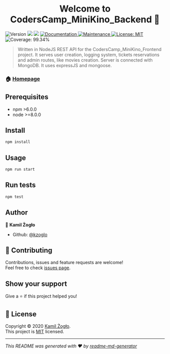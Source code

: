 <h1 align="center">Welcome to CodersCamp_MiniKino_Backend 👋</h1>
<p>
  <img alt="Version" src="https://img.shields.io/badge/version-2.0.8-blue.svg?cacheSeconds=2592000" />
  <img src="https://img.shields.io/badge/npm-%3E6.0.0-blue.svg" />
  <img src="https://img.shields.io/badge/node-%3E%3D8.1.0-blue.svg" />
  <a href="https://github.com/kzoglo/CodersCamp_MiniKino_Backend#readme" target="_blank">
    <img alt="Documentation" src="https://img.shields.io/badge/documentation-yes-brightgreen.svg" />
  </a>
  <a href="https://github.com/kzoglo/CodersCamp_MiniKino_Backend/graphs/commit-activity" target="_blank">
    <img alt="Maintenance" src="https://img.shields.io/badge/Maintained%3F-yes-green.svg" />
  </a>
  <a href="https://github.com/kzoglo/CodersCamp_MiniKino_Backend/blob/master/LICENSE" target="_blank">
    <img alt="License: MIT" src="https://img.shields.io/badge/license-MIT-yellow.svg" />
  </a>
  <img alt="Coverage: 99.34%" src="https://img.shields.io/badge/coverage-99.34%25-brightgreen" />
</p>

> Written in NodeJS REST API for the CodersCamp_MiniKino_Frontend project. It serves user creation, logging system, tickets reservations and admin routes, like movies creation. Server is connected with MongoDB. It uses expressJS and mongoose.

### 🏠 [Homepage](https://kzoglo.github.io/CodersCamp_MiniKino_Backend)

## Prerequisites

- npm >6.0.0
- node >=8.0.0

## Install

```sh
npm install
```

## Usage

```sh
npm run start
```

## Run tests

```sh
npm test
```

## Author

👤 **Kamil Żogło**

- Github: [@kzoglo](https://github.com/kzoglo)

## 🤝 Contributing

Contributions, issues and feature requests are welcome!<br />Feel free to check [issues page](https://github.com/kzoglo/CodersCamp_MiniKino_Backend/issues).

## Show your support

Give a ⭐️ if this project helped you!

## 📝 License

Copyright © 2020 [Kamil Żogło](https://github.com/kzoglo).<br />
This project is [MIT](https://github.com/kzoglo/CodersCamp_MiniKino_Backend/blob/master/LICENSE) licensed.

---

_This README was generated with ❤️ by [readme-md-generator](https://github.com/kefranabg/readme-md-generator)_
